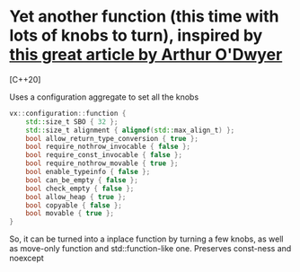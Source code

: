 # Yet another function (this time with lots of knobs to turn), inspired by [this great article by Arthur O'Dwyer](https://quuxplusone.github.io/blog/2019/03/27/design-space-for-std-function/)

[C++20] 

Uses a configuration aggregate to set all the knobs
```C++
vx::configuration::function {
    std::size_t SBO { 32 };
    std::size_t alignment { alignof(std::max_align_t) };
    bool allow_return_type_conversion { true };
    bool require_nothrow_invocable { false };
    bool require_const_invocable { false };
    bool require_nothrow_movable { true };
    bool enable_typeinfo { false };
    bool can_be_empty { false };
    bool check_empty { false };
    bool allow_heap { true };
    bool copyable { false };
    bool movable { true };
}
```

So, it can be turned into a inplace function by turning a few knobs, as well as move-only function and std::function-like one. 
Preserves const-ness and noexcept
